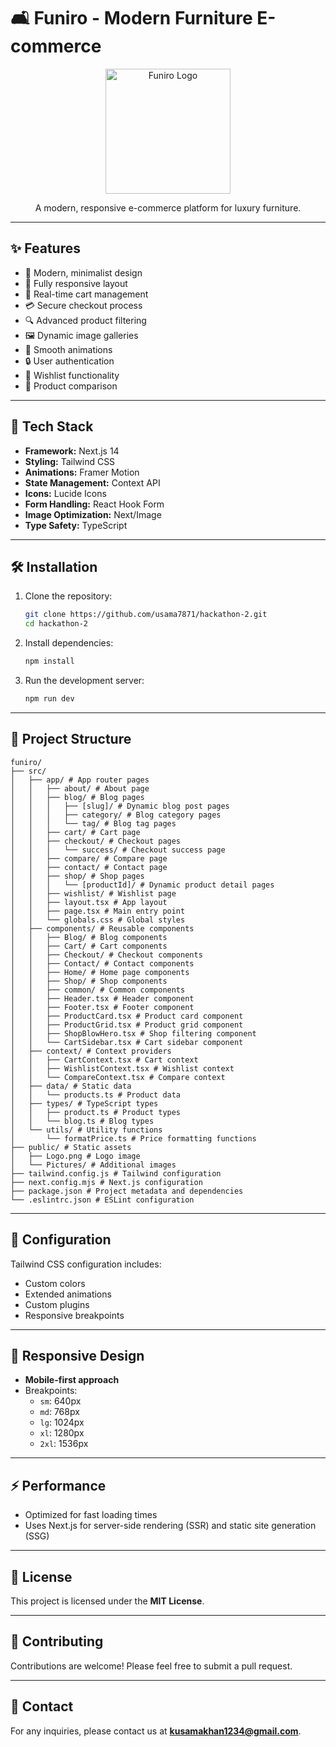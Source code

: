 
# 🛋️ Funiro - Modern Furniture E-commerce

<div align="center">
  <img src="/Logo.png" alt="Funiro Logo" width="200"/>
  <p>A modern, responsive e-commerce platform for luxury furniture.</p>
</div>

---

## ✨ Features

- 🎨 Modern, minimalist design
- 📱 Fully responsive layout
- 🛒 Real-time cart management
- 💳 Secure checkout process
- 🔍 Advanced product filtering
- 🖼️ Dynamic image galleries
- 🌙 Smooth animations
- 🔒 User authentication
- 💖 Wishlist functionality
- 🔄 Product comparison

---

## 🚀 Tech Stack

- **Framework:** Next.js 14
- **Styling:** Tailwind CSS
- **Animations:** Framer Motion
- **State Management:** Context API
- **Icons:** Lucide Icons
- **Form Handling:** React Hook Form
- **Image Optimization:** Next/Image
- **Type Safety:** TypeScript

---

## 🛠️ Installation

1. Clone the repository:
   ```bash
   git clone https://github.com/usama7871/hackathon-2.git
   cd hackathon-2
   ```

2. Install dependencies:
   ```bash
   npm install
   ```

3. Run the development server:
   ```bash
   npm run dev
   ```

---

## 📂 Project Structure

```
funiro/
├── src/
│   ├── app/ # App router pages
│   │   ├── about/ # About page
│   │   ├── blog/ # Blog pages
│   │   │   ├── [slug]/ # Dynamic blog post pages
│   │   │   ├── category/ # Blog category pages
│   │   │   └── tag/ # Blog tag pages
│   │   ├── cart/ # Cart page
│   │   ├── checkout/ # Checkout pages
│   │   │   └── success/ # Checkout success page
│   │   ├── compare/ # Compare page
│   │   ├── contact/ # Contact page
│   │   ├── shop/ # Shop pages
│   │   │   └── [productId]/ # Dynamic product detail pages
│   │   ├── wishlist/ # Wishlist page
│   │   ├── layout.tsx # App layout
│   │   ├── page.tsx # Main entry point
│   │   └── globals.css # Global styles
│   ├── components/ # Reusable components
│   │   ├── Blog/ # Blog components
│   │   ├── Cart/ # Cart components
│   │   ├── Checkout/ # Checkout components
│   │   ├── Contact/ # Contact components
│   │   ├── Home/ # Home page components
│   │   ├── Shop/ # Shop components
│   │   ├── common/ # Common components
│   │   ├── Header.tsx # Header component
│   │   ├── Footer.tsx # Footer component
│   │   ├── ProductCard.tsx # Product card component
│   │   ├── ProductGrid.tsx # Product grid component
│   │   ├── ShopBlowHero.tsx # Shop filtering component
│   │   └── CartSidebar.tsx # Cart sidebar component
│   ├── context/ # Context providers
│   │   ├── CartContext.tsx # Cart context
│   │   ├── WishlistContext.tsx # Wishlist context
│   │   └── CompareContext.tsx # Compare context
│   ├── data/ # Static data
│   │   └── products.ts # Product data
│   ├── types/ # TypeScript types
│   │   ├── product.ts # Product types
│   │   └── blog.ts # Blog types
│   └── utils/ # Utility functions
│       └── formatPrice.ts # Price formatting functions
├── public/ # Static assets
│   ├── Logo.png # Logo image
│   └── Pictures/ # Additional images
├── tailwind.config.js # Tailwind configuration
├── next.config.mjs # Next.js configuration
├── package.json # Project metadata and dependencies
└── .eslintrc.json # ESLint configuration
```

---

## 🔧 Configuration

Tailwind CSS configuration includes:
- Custom colors
- Extended animations
- Custom plugins
- Responsive breakpoints

---

## 📱 Responsive Design

- **Mobile-first approach**
- Breakpoints:
  - `sm`: 640px
  - `md`: 768px
  - `lg`: 1024px
  - `xl`: 1280px
  - `2xl`: 1536px

---

## ⚡ Performance

- Optimized for fast loading times
- Uses Next.js for server-side rendering (SSR) and static site generation (SSG)

---

## 📄 License

This project is licensed under the **MIT License**.

---

## 🤝 Contributing

Contributions are welcome! Please feel free to submit a pull request.

---

## 📧 Contact

For any inquiries, please contact us at **kusamakhan1234@gmail.com**.
```
